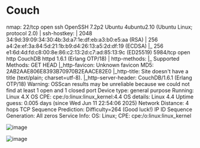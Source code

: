 
# Couch

nmap: 
22/tcp   open  ssh     OpenSSH 7.2p2 Ubuntu 4ubuntu2.10 (Ubuntu Linux; protocol 2.0)
| ssh-hostkey:
|   2048 34:9d:39:09:34:30:4b:3d:a7:1e:df:eb:a3:b0:e5:aa (RSA)
|   256 a4:2e:ef:3a:84:5d:21:1b:b9:d4:26:13:a5:2d:df:19 (ECDSA)
|_  256 e1:6d:4d:fd:c8:00:8e:86:c2:13:2d:c7:ad:85:13:9c (ED25519)
5984/tcp open  http    CouchDB httpd 1.6.1 (Erlang OTP/18)
| http-methods:
|_  Supported Methods: GET HEAD
|_http-favicon: Unknown favicon MD5: 2AB2AAE806E8393B70970B2EAACE82E0
|_http-title: Site doesn't have a title (text/plain; charset=utf-8).
|_http-server-header: CouchDB/1.6.1 (Erlang OTP/18)
Warning: OSScan results may be unreliable because we could not find at least 1 open and 1 closed port
Device type: general purpose
Running: Linux 4.X
OS CPE: cpe:/o:linux:linux_kernel:4.4
OS details: Linux 4.4
Uptime guess: 0.005 days (since Wed Jun 11 22:54:06 2025)
Network Distance: 4 hops
TCP Sequence Prediction: Difficulty=264 (Good luck!)
IP ID Sequence Generation: All zeros
Service Info: OS: Linux; CPE: cpe:/o:linux:linux_kernel


![image](https://github.com/user-attachments/assets/b71c408d-e6d4-4da1-a21b-3aa62fc1305f)



![image](https://github.com/user-attachments/assets/29328a7a-e865-4b63-9e43-b79822ed2ac9)
